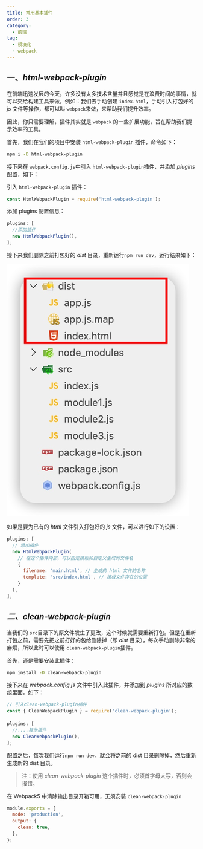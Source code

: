 ```yaml
---
title: 常用基本插件
order: 3
category:
  - 前端
tag:
  - 模块化
  - webpack
---
```


## 一、_html-webpack-plugin_

在前端迅速发展的今天，许多没有太多技术含量并且感觉是在浪费时间的事情，就可以交给构建工具来做，例如：我们去手动创建 `index.html`，手动引入打包好的 _js_ 文件等操作，都可以叫 `webpack`来做，来帮助我们提升效率。

因此，你只需要理解，插件其实就是 `webpack` 的一些扩展功能，旨在帮助我们提示效率的工具。

首先，我们在我们的项目中安装 `html-webpack-plugin` 插件，命令如下：

```sh
npm i -D html-webpack-plugin
```

接下来在 `webpack.config.js`中引入 `html-webpack-plugin`插件，并添加 _plugins_ 配置，如下：

引入 `html-webpack-plugin` 插件：

```js
const HtmlWebpackPlugin = require('html-webpack-plugin');
```

添加 plugins 配置信息：

```js
plugins: [
  //添加插件
  new HtmlWebpackPlugin(),
];
```

接下来我们删除之前打包好的 _dist_ 目录，重新运行`npm run dev`，运行结果如下：

![](./images/16495747667518.jpg)

如果是要为已有的 _html_ 文件引入打包好的 _js_ 文件，可以进行如下的设置：

```js
plugins: [
  // 添加插件
  new HtmlWebpackPlugin(
    // 在这个插件内部，可以指定模版和自定义生成的文件名
    {
      filename: 'main.html', // 生成的 html 文件的名称
      template: 'src/index.html', // 模板文件存在的位置
    }
  ),
];
```

## _二、clean-webpack-plugin_

当我们的 `src`目录下的原文件发生了更改，这个时候就需要重新打包。但是在重新打包之前，需要先把之前打好的包给删除掉（即 _dist_ 目录），每次手动删除非常的麻烦，所以此时可以使用 `clean-webpack-plugin`插件。

首先，还是需要安装此插件：

```sh
npm install -D clean-webpack-plugin
```

接下来在 _webpack.config.js_ 文件中引入此插件，并添加到 _plugins_ 所对应的数组里面，如下：

```js
// 引入clean-webpack-plugin插件
const { CleanWebpackPlugin } = require('clean-webpack-plugin');

plugins: [
  //....其他插件
  new CleanWebpackPlugin(),
];
```

配置之后，每次我们运行`npm run dev`，就会将之前的 dist 目录删除掉，然后重新生成新的 dist 目录。

> 注：使用 _clean-webpack-plugin_ 这个插件时，必须首字母大写，否则会报错。

在 Webpack5 中清除输出目录开箱可用，无须安装 `clean-webpack-plugin`

```js
module.exports = {
  mode: 'production',
  output: {
    clean: true,
  },
};
```
